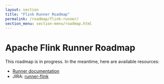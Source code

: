 ```yaml
---
layout: section
title: "Flink Runner Roadmap"
permalink: /roadmap/flink-runner/
section_menu: section-menu/roadmap.html
---
```

<!--
Licensed under the Apache License, Version 2.0 (the "License");
you may not use this file except in compliance with the License.
You may obtain a copy of the License at

http://www.apache.org/licenses/LICENSE-2.0

Unless required by applicable law or agreed to in writing, software
distributed under the License is distributed on an "AS IS" BASIS,
WITHOUT WARRANTIES OR CONDITIONS OF ANY KIND, either express or implied.
See the License for the specific language governing permissions and
limitations under the License.
-->

# Apache Flink Runner Roadmap

This roadmap is in progress. In the meantime, here are available resources:

 - [Runner documentation]({{site.base_url}}/documentation/runners/flink)
 - JIRA: [runner-flink](https://issues.apache.org/jira/issues/?jql=project%20%3D%20BEAM%20AND%20component%20%3D%20runner-flink)

